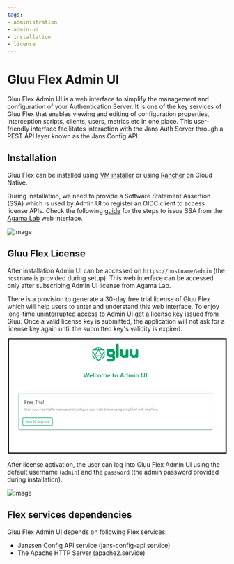 ```yaml
---
tags:
- administration
- admin-ui
- installation
- license
---
```


# Gluu Flex Admin UI

Gluu Flex Admin UI is a web interface to simplify the management and configuration of your Authentication Server. It is one of the key services of Gluu Flex that enables viewing and editing of configuration properties, interception scripts, clients, users, metrics etc in one place. This user-friendly interface facilitates interaction with the Jans Auth Server through a REST API layer known as the Jans Config API.

## Installation

Gluu Flex can be installed using [VM installer](../../install/vm-install/vm-requirements.md) or using [Rancher](../recipes/getting-started-rancher.md) on Cloud Native.

During installation, we need to provide a Software Statement Assertion (SSA) which is used by Admin UI to register an OIDC client to access license APIs. Check the following [guide](../../install/software-statements/ssa.md) for the steps to issue SSA from the [Agama Lab](https://cloud.gluu.org/agama-lab) web interface.

![image](../../assets/admin-ui/install-ssa.png)

## Gluu Flex License

After installation Admin UI can be accessed on `https://hostname/admin` (the `hostname` is provided during setup). This web interface can be accessed only after subscribing Admin UI license from Agama Lab.

There is a provision to generate a 30-day free trial license of Gluu Flex which will help users to enter and understand this web interface. To enjoy long-time uninterrupted access to Admin UI get a license key issued from Gluu. Once a valid license key is submitted, the application will not ask for a license key again until the submitted key's validity is expired.

![image](../../assets/admin-ui/trial-license.png)

After license activation, the user can log into Gluu Flex Admin UI using the default username (`admin`) and the `password` (the admin password provided during installation).

![image](../../assets/admin-ui/login-page.png)

## Flex services dependencies

Gluu Flex Admin UI depends on following Flex services:

- Janssen Config API service (jans-config-api.service) 
- The Apache HTTP Server (apache2.service) 

